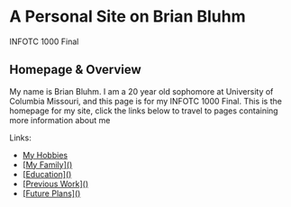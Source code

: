 <!DOCTYPE html>
<html>
<head>
<link rel="stylesheet" href="mystyle.css">
</head>
<body>
 
<h1>A Personal Site on Brian Bluhm</h1>
<p>INFOTC 1000 Final</p>
<h2>Homepage & Overview</h2>
<p>My name is Brian Bluhm. I am a 20 year old sophomore at University of Columbia Missouri, and this page is for my INFOTC 1000 Final.
   This is the homepage for my site, click the links below to travel to pages containing more information about me</p>

<p>Links:</p>
<ul>
<li><a href="https://github.com/BDBluhm/INFOTC-1000-Final/blob/main/Final%20Page%20%231.html"> My Hobbies</li>
<li>[My Family]()</li>
<li>[Education]()</li>
<li>[Previous Work]()</li>
<li>[Future Plans]()</li>
 </ul>
 
</body>
</html> 
